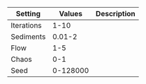 |Setting|Values|Description|
|-------|------|-----------|
|Iterations|1-10||
|Sediments|0.01-2||
|Flow|1-5||
|Chaos|0-1||
|Seed|0-128000||
